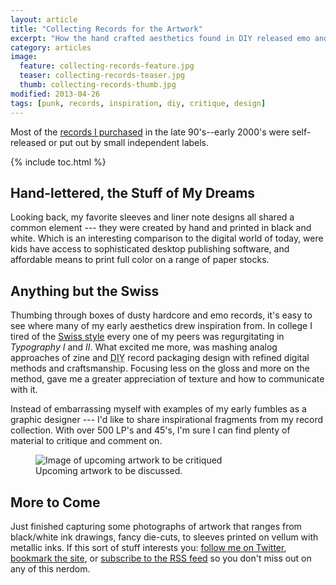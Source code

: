 ```yaml
---
layout: article
title: "Collecting Records for the Artwork"
excerpt: "How the hand crafted aesthetics found in DIY released emo and hardcore records started my collecting addiction."
category: articles
image: 
  feature: collecting-records-feature.jpg
  teaser: collecting-records-teaser.jpg
  thumb: collecting-records-thumb.jpg
modified: 2013-04-26
tags: [punk, records, inspiration, diy, critique, design]
---
```


Most of the [records I purchased](http://www.recordnerd.com/lists/bleedsapathy) in the late 90's--early 2000's were self-released or put out by small independent labels. 

{% include toc.html %}

## Hand-lettered, the Stuff of My Dreams

Looking back, my favorite sleeves and liner note designs all shared a common element --- they were created by hand and printed in black and white. Which is an interesting comparison to the digital world of today, were kids have access to sophisticated desktop publishing software, and affordable means to print full color on a range of paper stocks.

## Anything but the Swiss

Thumbing through boxes of dusty hardcore and emo records, it's easy to see where many of my early aesthetics drew inspiration from. In college I tired of the [Swiss style](http://en.wikipedia.org/wiki/International_Typographic_Style/ "International Typographic Style") every one of my peers was regurgitating in *Typography I* and *II*. What excited me more, was mashing analog approaches of zine and <abbr title="Do It Yourself">DIY</abbr> record packaging design with refined digital methods and craftsmanship. Focusing less on the gloss and more on the method, gave me a greater appreciation of texture and how to communicate with it.

Instead of embarrassing myself with examples of my early fumbles as a graphic designer --- I'd like to share inspirational fragments from my record collection. With over 500 LP's and 45's, I'm sure I can find plenty of material to critique and comment on.

<figure>
	<img src="{{ site.url }}/images/record-art-teaser-620x217.jpg" alt="Image of upcoming artwork to be critiqued" />
	<figcaption>Upcoming artwork to be discussed.</figcaption>
</figure>

## More to Come

Just finished capturing some photographs of artwork that ranges from black/white ink drawings, fancy die-cuts, to sleeves printed on vellum with metallic inks. If this sort of stuff interests you: [follow me on Twitter](http://twitter.com/mmistakes), [bookmark the site](http://mademistakes.com/ "Bookmark Made Mistakes"), or [subscribe to the RSS feed](http://feeds.feedburner.com/MadeMistakes) so you don't miss out on any of this nerdom.
